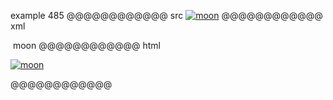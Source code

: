 example 485
@@@@@@@@@@@@ src
[![moon](moon.jpg)](/uri)
@@@@@@@@@@@@ xml
<?xml version="1.0" encoding="UTF-8"?>
<!DOCTYPE document SYSTEM "CommonMark.dtd">
<document xmlns="http://commonmark.org/xml/1.0">
  <paragraph>
    <link destination="/uri" title="">
      <image destination="moon.jpg" title="">
        <text>moon</text>
      </image>
    </link>
  </paragraph>
</document>
@@@@@@@@@@@@ html
<p><a href="/uri"><img src="moon.jpg" alt="moon" /></a></p>
@@@@@@@@@@@@
